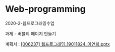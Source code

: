 # Web-programming
 2020-2-웹프로그래밍수업

과제 - 버블티 페이지 만들기

계획서 : 
[[006237] 웹프로그래밍_19011824_이연희.pptx](https://github.com/yeonx/Web-programming/files/7959188/006237._19011824_.pptx)
